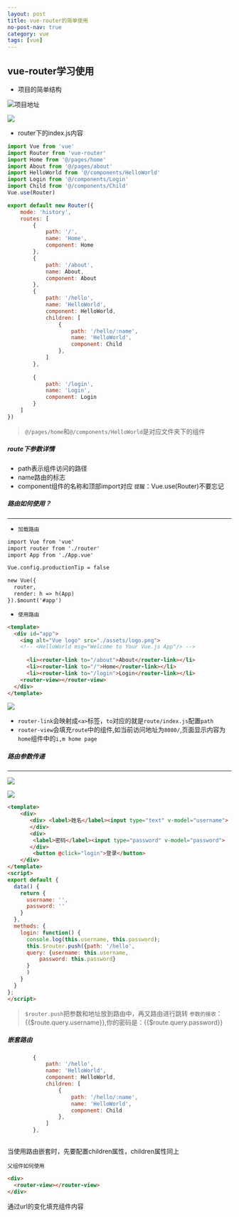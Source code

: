 ```yaml
---
layout: post
title: vue-router的简单使用
no-post-nav: true
category: vue
tags: [vue] 
---
```


## vue-router学习使用

* 项目的简单结构

![项目地址](https://github.com/love-mh-forever/vue-examples/tree/master/hello-world)

![](https://love-mh-forever.github.io/assets/images/2018/vue/vue-router1-1.png)

* router下的index.js内容
``` js
import Vue from 'vue'
import Router from 'vue-router'
import Home from '@/pages/home'
import About from '@/pages/about'
import HelloWorld from '@/components/HelloWorld'
import Login from '@/components/Login'
import Child from '@/components/Child'
Vue.use(Router)

export default new Router({
    mode: 'history',
    routes: [
        {
            path: '/',
            name: 'Home',
            component: Home
        },
        {
            path: '/about',
            name: About,
            component: About
        },
        {
            path: '/hello',
            name: 'HelloWorld',
            component: HelloWorld,
            children: [
                {
                    path: '/hello/:name',
                    name: 'HelloWorld',
                    component: Child
                },
            ]
        },
       
        {
            path: '/login',
            name: 'Login',
            component: Login
        }
    ]
})
```

> `@/pages/home`和`@/components/HelloWorld`是对应文件夹下的组件
<h5>route下参数详情</h5>

* path表示组件访问的路径
* name路由的标志
* component组件的名称和顶部import对应
`提醒`：Vue.use(Router)不要忘记

##### 路由如何使用？
----
* `加载路由`

``` html
import Vue from 'vue'
import router from './router'
import App from './App.vue'

Vue.config.productionTip = false

new Vue({
  router,
  render: h => h(App)
}).$mount('#app')

```

* `使用路由`
``` html
<template>
  <div id="app">
    <img alt="Vue logo" src="./assets/logo.png">
    <!-- <HelloWorld msg="Welcome to Your Vue.js App"/> -->
    
      <li><router-link to="/about">About</router-link></li>
      <li><router-link to="/">Home</router-link></li>
      <li><router-link to="/login">Login</router-link></li>
    <router-view></router-view>
  </div>
</template>
```

![](https://love-mh-forever.github.io/assets/images/2018/vue/vue-router1-2.png)

* `router-link`会映射成`<a>`标签，`to`对应的就是`route/index.js`配置`path`
* `router-view`会填充`route`中的组件,如当前访问地址为`8080/`,页面显示内容为`home`组件中的`i,m home page`

##### 路由参数传递
----
![](https://love-mh-forever.github.io/assets/images/2018/vue/vue-router1-3.png)

![](https://love-mh-forever.github.io/assets/images/2018/vue/vue-router1-4.png)


``` html
<template>
    <div>
       <div> <label>姓名</label><input type="text" v-model="username">
       </div>
       <div>
        <label>密码</label><input type="password" v-model="password">
       </div>
        <button @click="login">登录</button>
    </div>
</template>
<script>
export default {
  data() {
    return {
      username: '',
      password: ''
    }
  },
  methods: {
    login: function() {
      console.log(this.username, this.password);
      this.$router.push({path: '/hello',
      query: {username: this.username,
          password: this.password}
      }
      )
    }
  }
};
</script>
```

> `$router.push`把参数和地址放到路由中，再又路由进行跳转
> `参数的接收`：{{$route.query.username}},你的密码是：{{$route.query.password}}

##### 嵌套路由

``` js
        {
            path: '/hello',
            name: 'HelloWorld',
            component: HelloWorld,
            children: [
                {
                    path: '/hello/:name',
                    name: 'HelloWorld',
                    component: Child
                },
            ]
        },
       
```
当使用路由嵌套时，先要配置children属性，children属性同上

`父组件如何使用`
``` html
<div>
  <router-view></router-view>
</div>
```
通过url的变化填充组件内容